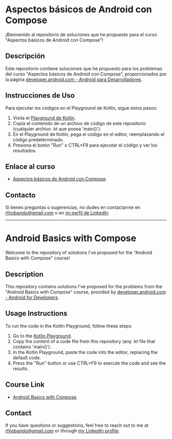 # Aspectos básicos de Android con Compose 

¡Bienvenido al repositorio de soluciones que he propuesto para el curso "Aspectos básicos de Android con Compose"!


## Descripción
Este repositorio contiene soluciones que he propuesto para los problemas del curso "Aspectos básicos de Android con Compose", proporcionados por la página [developer.android.com - Android para Desarrolladores](https://developer.android.com).

## Instrucciones de Uso
Para ejecutar los códigos en el Playground de Kotlin, sigue estos pasos:

1. Visita el [Playground de Kotlin](https://play.kotlinlang.org/).
2. Copia el contenido de un archivo de código de este repositorio (cualquier archivo .kt que posea 'main()').
3. En el Playground de Kotlin, pega el código en el editor, reemplazando el código predeterminado.
4. Presiona el botón "Run" o CTRL+F9 para ejecutar el código y ver los resultados.

## Enlace al curso
- [Aspectos básicos de Android con Compose](https://developer.android.com/kotlin/androidbasics?hl=es-419).

## Contacto
Si tienes preguntas o sugerencias, no dudes en contactarme en [rfnobando@gmail.com](mailto:rfnobando@gmail.com) o en [mi perfil de LinkedIn](https://www.linkedin.com/in/rfnobando/).

---

# Android Basics with Compose

Welcome to the repository of solutions I've proposed for the "Android Basics with Compose" course!


## Description
This repository contains solutions I've proposed for the problems from the "Android Basics with Compose" course, provided by [developer.android.com - Android for Developers](https://developer.android.com).

## Usage Instructions
To run the code in the Kotlin Playground, follow these steps:

1. Go to the [Kotlin Playground](https://play.kotlinlang.org/).
2. Copy the content of a code file from this repository (any .kt file that contains 'main()').
3. In the Kotlin Playground, paste the code into the editor, replacing the default code.
4. Press the "Run" button or use CTRL+F9 to execute the code and see the results.

## Course Link
- [Android Basics with Compose](https://developer.android.com/kotlin/androidbasics).

## Contact
If you have questions or suggestions, feel free to reach out to me at [rfnobando@gmail.com](mailto:rfnobando@gmail.com) or through [my LinkedIn profile](https://www.linkedin.com/in/rfnobando/).
